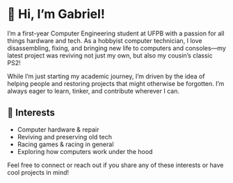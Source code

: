 # 👋 Hi, I’m Gabriel!

I’m a first-year Computer Engineering student at UFPB with a passion for all things hardware and tech. As a hobbyist computer technician, I love disassembling, fixing, and bringing new life to computers and consoles—my latest project was reviving not just my own, but also my cousin’s classic PS2!

While I’m just starting my academic journey, I’m driven by the idea of helping people and restoring projects that might otherwise be forgotten. I’m always eager to learn, tinker, and contribute wherever I can.

## 🚀 Interests
- Computer hardware & repair
- Reviving and preserving old tech
- Racing games & racing in general
- Exploring how computers work under the hood

Feel free to connect or reach out if you share any of these interests or have cool projects in mind!
